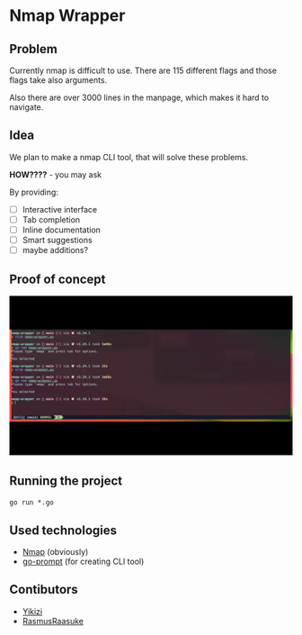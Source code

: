 # Nmap Wrapper

## Problem
Currently nmap is difficult to use. There are 115 different flags and those flags take also arguments.

Also there are over 3000 lines in the manpage, which makes it hard to navigate.

## Idea
We plan to make a nmap CLI tool, that will solve these problems.

**HOW????** - you may ask

By providing:
- [ ] Interactive interface
- [ ] Tab completion
- [ ] Inline documentation
- [ ] Smart suggestions
- [ ] maybe additions?

## Proof of concept

![demo](output.gif)

## Running the project
```
go run *.go
```

## Used technologies
- [Nmap](https://nmap.org/) (obviously)
- [go-prompt](https://github.com/c-bata/go-prompt) (for creating CLI tool)

## Contibutors
- [Yikizi](https://github.com/Yikizi)
- [RasmusRaasuke](https://github.com/RasmusRaasuke)
